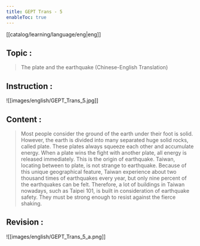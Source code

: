 ```yaml
---
title: GEPT Trans - 5
enableToc: true
---
```

[[catalog/learning/language/eng|eng]]

## Topic : 
> The plate and the earthquake (Chinese-English Translation)

## Instruction : 
![[images/english/GEPT_Trans_5.jpg]]   

## Content : 
> Most people consider the ground of the earth under their foot is solid. However, the earth is divided into many separated huge solid rocks, called plate. These plates always squeeze each other and accumulate energy. When a plate wins the fight with another plate, all energy is released immediately. This is the origin of earthquake. Taiwan, locating between to plate, is not strange to earthquake. Because of this unique geographical feature, Taiwan experience about two thousand times of earthquakes every year, but only nine percent of the earthquakes can be felt. Therefore, a lot of buildings in Taiwan nowadays, such as Taipei 101, is built in consideration of earthquake safety. They must be strong enough to resist against the fierce shaking.   

## Revision :
![[images/english/GEPT_Trans_5_a.png]]   